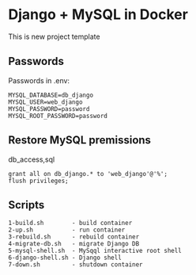 # Django + MySQL in Docker 

This is new project template


## Passwords

Passwords in .env:

```
MYSQL_DATABASE=db_django
MYSQL_USER=web_django
MYSQL_PASSWORD=password
MYSQL_ROOT_PASSWORD=password
```

## Restore MySQL premissions

db_access,sql

```
grant all on db_django.* to 'web_django'@'%';
flush privileges;
```


## Scripts
```
1-build.sh        - build container
2-up.sh           - run container
3-rebuild.sh      - rebuild container
4-migrate-db.sh   - migrate Django DB
5-mysql-shell.sh  - MySqql interactive root shell
6-django-shell.sh - Django shell
7-down.sh         - shutdown container
```
